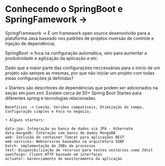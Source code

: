 # Conhecendo o SpringBoot e SpringFamework ->

SpringFramework -> É um framework open source desenvolvido para a plataforma Java baseado nos padrões de projetos inversão de controle e injeção de dependência;

SpringBoot -> foca na configuração automática, veio para aumentar a produtividade e agilização da aplicação e etc

Dado que a maior parte das configurações neccessárias para o início de um projeto são sempre as mesmas, por que não iniciar um projeto com todas estas configurações já definidas?

•  Starters são descritores de dependências que podem ser adicionados na seção <dependencies> em pom.xml. Existem cerca de 50+ Spring Boot Startes para diferentes spring e tecnologias relacionadas.

	Benefícios -> Coesão, Versões compatíveis, Otimização do tempo, Configuração simples e Foco no negócio;

	• Alguns starters:

	data-jpa: Integração ao banco de dados via JPA - Hibernate
	data-mongodb: Interação com banco de dados MongoDB
	web: Inclusão do container Tomcat para aplicações REST
	web-services: Webservices baseados na arquitetura SOAP
	batch: implementação de JOBs de processos
	test: Disponibilização de recursos para testes unitários como JUnit
	openfeign: Client HTTP baseado em interfaces
	actuator: Gerenciamento de monitoramento da aplicação

